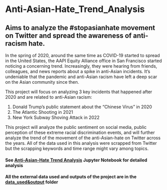 # Anti-Asian-Hate_Trend_Analysis
## Aims to analyze the #stopasianhate movement on Twitter and spread the awareness of anti-racism hate.

In the spring of 2020, around the same time as COVID-19 started to spread in the United States, the AAPI Equity Alliance office in San Francisco started noticing a concerning trend. Increasingly, they were hearing from friends, colleagues, and news reports about a spike in anti-Asian incidents. It’s undeniable that the pandemic and anti-Asian racism have left a deep scar on the Asian community since then.

This project will focus on analyzing 3 key incidents that happened after 2020 and are related to anti-Asian racism:
  1. Donald Trump’s public statement about the “Chinese Virus” in 2020
  2. The Atlantic Shooting in 2021
  3. New York Subway Shoving Attack in 2022

This project will analyze the public sentiment on social media, public perception of these extreme racial discrimination events, and will further analyze the trend of the movement of the anti-Asian-hate on Twitter across the years. All of the data used in this analysis were scrapped from Twitter but the scrapping keywords and time range might vary among topics.


#### See [Anti-Asian-Hate Trend Analysis](https://github.com/574567254/Anti-Asian-Hate_Trend_Analysis/blob/eef4b585018039e7f0bf30a49131b5d08c88a13c/anti-asian-hate_trend_analysis.ipynb) Jupyter Notebook for detailed analysis
#### All the external data used and outputs of the project are in the [data_used&output](https://github.com/574567254/Anti-Asian-Hate_Trend_Analysis/blob/eef4b585018039e7f0bf30a49131b5d08c88a13c/data_used&output) folder
